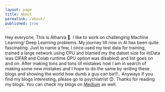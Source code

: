 ```yaml
---
layout: page
title: About
permalink: /about/
published: true
---
```


Hey everyone, This is Atharva 👋. I like to work on challenging Machine Learning/ Deep Learning problems. My journey till now in AI has been quite fascinating. Just to name a few, I once used my test data for training, trained a large network using CPU and blamed my the datset size for it(Data was CIFAR and Colab runtime GPU option was disabled) and list goes on and on. After making tons and tons of mistakes now I am in search of making some new mistakes and I hope to do the same by writing these blogs and showing the world how dumb a guy can be!!!.. Anyways if you find my blogs interesting, please go to psychiatrist 😊. Thanks for reading my blogs. You can check my blogs on [Medium](https://atharvamusale.medium.com/) as well.
